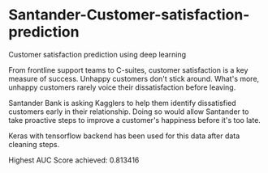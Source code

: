 # Santander-Customer-satisfaction-prediction
Customer satisfaction prediction using deep learning

From frontline support teams to C-suites, customer satisfaction is a key measure of success. Unhappy customers don't stick around. What's more, unhappy customers rarely voice their dissatisfaction before leaving.

Santander Bank is asking Kagglers to help them identify dissatisfied customers early in their relationship. Doing so would allow Santander to take proactive steps to improve a customer's happiness before it's too late.

Keras with tensorflow backend has been used for this data after data cleaning steps.

Highest AUC Score achieved: 0.813416
